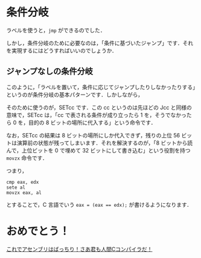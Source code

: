 # 条件分岐

ラベルを使うと，`jmp` ができるのでした．

しかし，条件分岐のために必要なのは，「条件に基づいたジャンプ」です．それを実現するにはどうすればいいのでしょうか．




## ジャンプなしの条件分岐

このように，「ラベルを置いて，条件に応じてジャンプしたりしなかったりする」というのが条件分岐の基本パターンです．しかしながら，

そのために使うのが，SETcc です．この cc というのは先ほどの Jcc と同様の意味で，SETcc は，「cc で表される条件が成り立ったら 1 を，そうでなかったら 0 を，目的の 8 ビットの場所に代入する」という命令です．

なお，SETcc の結果は 8 ビットの場所にしか代入できず，残りの上位 56 ビットは演算前の状態が残ってしまいます．それを解決するのが，「8 ビットから読んで，上位ビットを 0 で埋めて 32 ビットにして書き込む」という役割を持つ `movzx` 命令です．

つまり，

```
cmp eax, edx
sete al
movzx eax, al
```

とすることで，C 言語でいう `eax = (eax == edx);` が書けるようになります． 


# おめでとう！
[これでアセンブリはばっちり！さあ君も人間Cコンパイラだ！](https://hccc-in-seccamp.vercel.app/)